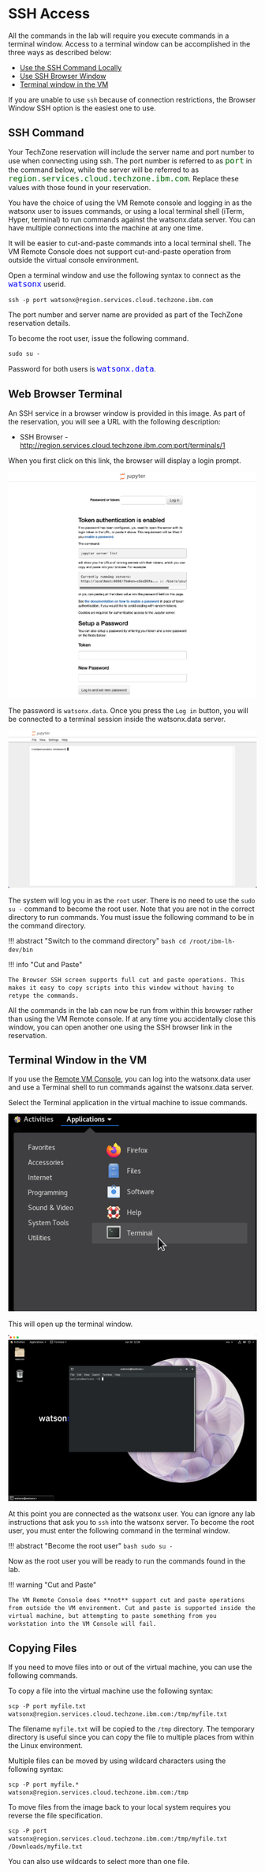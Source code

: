 # SSH Access

All the commands in the lab will require you execute commands in a terminal window. Access to a terminal window can be accomplished in the three ways as described below:

* [Use the SSH Command Locally](#ssh-command)
* [Use SSH Browser Window](#web-browser-terminal)
* [Terminal window in the VM](#terminal-window-in-the-vm)

If you are unable to use `ssh` because of connection restrictions, the Browser Window SSH option is the easiest one to use.

## SSH Command

Your TechZone reservation will include the server name and port number to use when connecting using ssh. The port number is referred to as <tt style="font-size: large; color: darkgreen;">port</tt> in the command below, while the server will be referred to as <tt style="font-size: large; color: darkgreen;">region.services.cloud.techzone.ibm.com</tt>. Replace these values with those found in your reservation.

You have the choice of using the VM Remote console and logging in as the watsonx user to issues commands, or using a local terminal shell (iTerm, Hyper, terminal) to run commands against the watsonx.data server. You can have multiple connections into the machine at any one time. 

It will be easier to cut-and-paste commands into a local terminal shell. The VM Remote Console does not support cut-and-paste operation from outside the virtual console environment.

Open a terminal window and use the following syntax to connect as the <code style="font-size: medium;color:blue;">watsonx</code> userid.

```
ssh -p port watsonx@region.services.cloud.techzone.ibm.com
```

The port number and server name are provided as part of the TechZone reservation details.

To become the root user, issue the following command.
```
sudo su -
```
Password for both users is <code style="color:blue;font-size:medium;">watsonx.data</code>.

## Web Browser Terminal

An SSH service in a browser window is provided in this image. As part of the reservation, you will see a URL with the following description:

 * SSH Browser - http://region.services.cloud.techzone.ibm.com:port/terminals/1

When you first click on this link, the browser will display a login prompt.

![Browser](wxd-images/watsonx-ssh-browser-url.png)

The password is `watsonx.data`. Once you press the `Log in` button, you will be connected to a terminal session inside the watsonx.data server. 

![Browser](wxd-images/watsonx-ssh-browser-example.png)

The system will log you in as the `root` user. There is no need to use the `sudo su -` command to become the root user. Note that you are not in the correct directory to run commands. You must issue the following command to be in the command directory.

!!! abstract "Switch to the command directory"
    ```bash
    cd /root/ibm-lh-dev/bin
    ```

!!! info "Cut and Paste"

    The Browser SSH screen supports full cut and paste operations. This makes it easy to copy scripts into this window without having to retype the commands.

All the commands in the lab can now be run from within this browser rather than using the VM Remote console. If at any time you accidentally close this window, you can open another one using the SSH browser link in the reservation.

## Terminal Window in the VM

If you use the [Remote VM Console](wxd-reference-console.md), you can log into the watsonx.data user and use a Terminal shell to run commands against the watsonx.data server. 

Select the Terminal application in the virtual machine to issue commands. 

![Browser](wxd-images/terminal-vmware-command.png)

This will open up the terminal window.

![Browser](wxd-images/terminal-vmware.png)

At this point you are connected as the watsonx user. You can ignore any lab instructions that ask you to `ssh` into the watsonx server. To become the root user, you must enter the following command in the terminal window.

!!! abstract "Become the root user"
    ```bash
    sudo su -
    ```

Now as the root user you will be ready to run the commands found in the lab.

!!! warning "Cut and Paste"

    The VM Remote Console does **not** support cut and paste operations from outside the VM environment. Cut and paste is supported inside the virtual machine, but attempting to paste something from you workstation into the VM Console will fail.

## Copying Files

If you need to move files into or out of the virtual machine, you can use the following commands.

To copy a file into the virtual machine use the following syntax:

```
scp -P port myfile.txt watsonx@region.services.cloud.techzone.ibm.com:/tmp/myfile.txt
```

The filename `myfile.txt` will be copied to the `/tmp` directory. The temporary directory is useful since you can copy the file to multiple places from within the Linux environment.

Multiple files can be moved by using wildcard characters using the following syntax:

```
scp -P port myfile.* watsonx@region.services.cloud.techzone.ibm.com:/tmp
```

To move files from the image back to your local system requires you reverse the file specification.

```
scp -P port watsonx@region.services.cloud.techzone.ibm.com:/tmp/myfile.txt /Downloads/myfile.txt
```

You can also use wildcards to select more than one file.